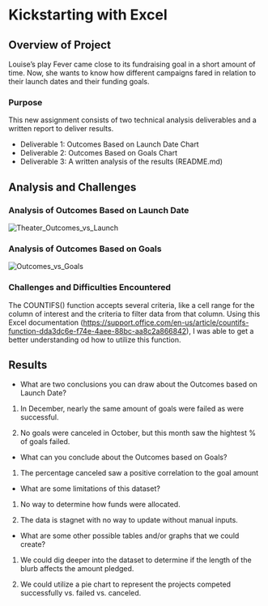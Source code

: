 # Kickstarting with Excel

## Overview of Project

Louise’s play Fever came close to its fundraising goal in a short amount of time. Now, she wants to know how different campaigns fared in relation to their launch dates and their funding goals.

### Purpose

This new assignment consists of two technical analysis deliverables and a written report to deliver results.

- Deliverable 1: Outcomes Based on Launch Date Chart
- Deliverable 2: Outcomes Based on Goals Chart
- Deliverable 3: A written analysis of the results (README.md)

## Analysis and Challenges

### Analysis of Outcomes Based on Launch Date

![Theater_Outcomes_vs_Launch](https://user-images.githubusercontent.com/86810022/160514587-b811b9d9-91e2-4d58-936c-31de9dd38a8e.png)

### Analysis of Outcomes Based on Goals

![Outcomes_vs_Goals](https://user-images.githubusercontent.com/86810022/160514576-6f66a76e-a512-464d-9ff6-62860d82467f.png)

### Challenges and Difficulties Encountered

The COUNTIFS() function accepts several criteria, like a cell range for the column of interest and the criteria to filter data from that column. Using this Excel documentation (https://support.office.com/en-us/article/countifs-function-dda3dc6e-f74e-4aee-88bc-aa8c2a866842), I was able to get a better understanding od how to utilize this function.

## Results

- What are two conclusions you can draw about the Outcomes based on Launch Date?

1. In December, nearly the same amount of goals were failed as were successful.

2. No goals were canceled in October, but this month saw the hightest % of goals failed.

- What can you conclude about the Outcomes based on Goals?

1. The percentage canceled saw a positive correlation to the goal amount

- What are some limitations of this dataset?

1. No way to determine how funds were allocated. 

2. The data is stagnet with no way to update without manual inputs.

- What are some other possible tables and/or graphs that we could create?

1. We could dig deeper into the dataset to determine if the length of the blurb affects the amount pledged.

2. We could utilize a pie chart to represent the projects competed successfully vs. failed vs. canceled.
